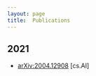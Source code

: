 ```yaml
---
layout: page
title:  Publications
---
```



## 2021
- [arXiv:2004.12908](https://arxiv.org/abs/2004.12908) [cs.AI]
